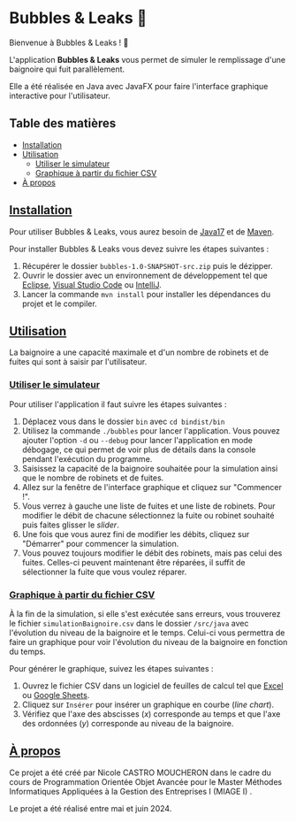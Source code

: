 # Bubbles & Leaks 🫧

Bienvenue à Bubbles & Leaks ! 🫧

L'application **Bubbles & Leaks** vous permet de simuler le remplissage d'une baignoire qui fuit parallèlement.

Elle a été réalisée en Java avec JavaFX pour faire l'interface graphique interactive pour l'utilisateur.

## Table des matières
- [Installation](#installation)
- [Utilisation](#utilisation)
    - [Utiliser le simulateur](#utiliser-simulateur)
    - [Graphique à partir du fichier CSV](#graphique-csv)
- [À propos](#propos)


## [Installation](#installation)
Pour utiliser Bubbles & Leaks, vous aurez besoin de [Java17](https://www.oracle.com/fr/java/technologies/downloads/#java17) et de [Maven](https://maven.apache.org/download.cgi).

Pour installer Bubbles & Leaks vous devez suivre les étapes suivantes :

1. Récupérer le dossier `bubbles-1.0-SNAPSHOT-src.zip` puis le dézipper.
2. Ouvrir le dossier avec un environnement de développement tel que [Eclipse](https://eclipseide.org/), [Visual Studio Code](https://code.visualstudio.com/download) ou [IntelliJ](https://www.jetbrains.com/idea/download/?section=mac).
3. Lancer la commande `mvn install` pour installer les dépendances du projet et le compiler.

## [Utilisation](#utilisation)
La baignoire a une capacité maximale et d'un nombre de robinets et de fuites qui sont à saisir par l'utilisateur.

### [Utiliser le simulateur](#utiliser-simulateur)
Pour utiliser l'application il faut suivre les étapes suivantes :

1. Déplacez vous dans le dossier `bin` avec `cd bindist/bin`
2. Utilisez la commande `./bubbles` pour lancer l'application. Vous pouvez ajouter l'option `-d` ou `--debug` pour lancer l'application en mode débogage, ce qui permet de voir plus de détails dans la console pendant l'exécution du programme.
3. Saisissez la capacité de la baignoire souhaitée pour la simulation ainsi que le nombre de robinets et de fuites.
4. Allez sur la fenêtre de l'interface graphique et cliquez sur "Commencer !".
5. Vous verrez à gauche une liste de fuites et une liste de robinets. Pour modifier le débit de chacune sélectionnez la fuite ou robinet souhaité puis faites glisser le _slider_.
6. Une fois que vous aurez fini de modifier les débits, cliquez sur "Démarrer" pour commencer la simulation.
7. Vous pouvez toujours modifier le débit des robinets, mais pas celui des fuites. Celles-ci peuvent maintenant être réparées, il suffit de sélectionner la fuite que vous voulez réparer.

### [Graphique à partir du fichier CSV](#graphique-csv)
À la fin de la simulation, si elle s'est exécutée sans erreurs, vous trouverez le fichier `simulationBaignoire.csv` dans le dossier `/src/java` avec l'évolution du niveau de la baignoire et le temps. Celui-ci vous permettra de faire un graphique pour voir l'évolution du niveau de la baignoire en fonction du temps.

Pour générer le graphique, suivez les étapes suivantes :

1. Ouvrez le fichier CSV dans un logiciel de feuilles de calcul tel que [Excel](https://www.microsoft.com/en-us/microsoft-365/excel) ou [Google Sheets](https://docs.google.com/spreadsheets/).
2. Cliquez sur `Insérer` pour insérer un graphique en courbe (_line chart_).
3. Vérifiez que l'axe des abscisses (_x_) corresponde au temps et que l'axe des ordonnées (_y_) corresponde au niveau de la baignoire.


## [À propos](#propos)
Ce projet a été créé par Nicole CASTRO MOUCHERON dans le cadre du cours de Programmation Orientée Objet Avancée pour le Master Méthodes Informatiques Appliquées à la Gestion des Entreprises I (MIAGE I) .

Le projet a été réalisé entre mai et juin 2024. 
